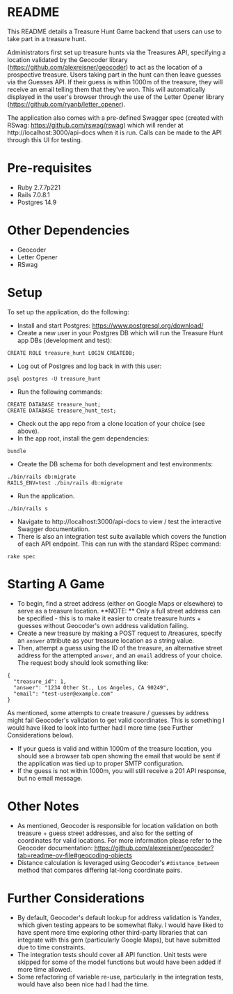 # README

This README details a Treasure Hunt Game backend that users can use to take part in a treasure hunt. 

Administrators first set up treasure hunts via the Treasures API, specifying a location validated by the Geocoder library (https://github.com/alexreisner/geocoder) to act as the location of a prospective treasure. Users taking part in the hunt can then leave guesses via the Guesses API. If their guess is within 1000m of the treasure, they will receive an email telling them that they've won. This will automatically displayed in the user's browser through the use of the Letter Opener library (https://github.com/ryanb/letter_opener).

The application also comes with a pre-defined Swagger spec (created with RSwag: https://github.com/rswag/rswag) which will render at http://localhost:3000/api-docs when it is run. Calls can be made to the API through this UI for testing.

Pre-requisites
==============
* Ruby 2.7.7p221
* Rails 7.0.8.1
* Postgres 14.9

Other Dependencies
==================
* Geocoder
* Letter Opener
* RSwag

Setup
=====

To set up the application, do the following:

* Install and start Postgres: https://www.postgresql.org/download/
* Create a new user in your Postgres DB which will run the Treasure Hunt app DBs (development and test):

```
CREATE ROLE treasure_hunt LOGIN CREATEDB;
```

* Log out of Postgres and log back in with this user:

```
psql postgres -U treasure_hunt
```

* Run the following commands:

```
CREATE DATABASE treasure_hunt;
CREATE DATABASE treasure_hunt_test;
```

* Check out the app repo from a clone location of your choice (see above).
* In the app root, install the gem dependencies:

```
bundle
```

* Create the DB schema for both development and test environments:

```
./bin/rails db:migrate
RAILS_ENV=test ./bin/rails db:migrate
```

* Run the application.

```
./bin/rails s
```

* Navigate to http://localhost:3000/api-docs to view / test the interactive Swagger documentation.
* There is also an integration test suite available which covers the function of each API endpoint. This can run with the standard RSpec command:

```
rake spec
```

Starting A Game
===============
* To begin, find a street address (either on Google Maps or elsewhere) to serve as a treasure location. **NOTE: ** Only a full street address can be specified - this is to make it easier to create treasure hunts + guesses without Geocoder's own address validation failing.
* Create a new treasure by making a POST request to /treasures, specify an `answer` attribute as your treasure location as a string value.
* Then, attempt a guess using the ID of the treasure, an alternative street address for the attempted `answer`, and an `email` address of your choice. The request body should look something like:

```
{
  "treasure_id": 1,
  "answer": "1234 Other St., Los Angeles, CA 90249",
  "email": "test-user@example.com"
}
```

As mentioned, some attempts to create treasure / guesses by address might fail Geocoder's validation to get valid coordinates. This is something I would have liked to look into further had I more time (see Further Considerations below).

* If your guess is valid and within 1000m of the treasure location, you should see a browser tab open showing the email that would be sent if the application was tied up to proper SMTP configuration.
* If the guess is not within 1000m, you will still receive a 201 API response, but no email message.

Other Notes
===========
* As mentioned, Geocoder is responsible for location validation on both treasure + guess street addresses, and also for the setting of coordinates for valid locations. For more information please refer to the Geocoder documentation: https://github.com/alexreisner/geocoder?tab=readme-ov-file#geocoding-objects
* Distance calculation is leveraged using Geocoder's `#distance_between` method that compares differing lat-long coordinate pairs.

Further Considerations
======================
* By default, Geocoder's default lookup for address validation is Yandex, which given testing appears to be somewhat flaky. I would have liked to have spent more time exploring other third-party libraries that can integrate with this gem (particularly Google Maps), but have submitted due to time constraints.
* The integration tests should cover all API function. Unit tests were skipped for some of the model functions but would have been added if more time allowed.
* Some refactoring of variable re-use, particularly in the integration tests, would have also been nice had I had the time.
